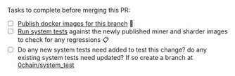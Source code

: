 Tasks to complete before merging this PR: 
- [ ] [Publish docker images for this branch](https://github.com/0chain/0chain/actions/workflows/build-&-publish-docker-image.yml) :whale:
- [ ] [Run system tests](https://github.com/0chain/0chain/actions/workflows/system_tests.yml) against the newly published miner and sharder images to check for any regressions :clipboard:
- [ ]  Do any new system tests need added to test this change? do any existing system tests need updated? If so create a branch at [0chain/system_test](https://github.com/0chain/system_test)